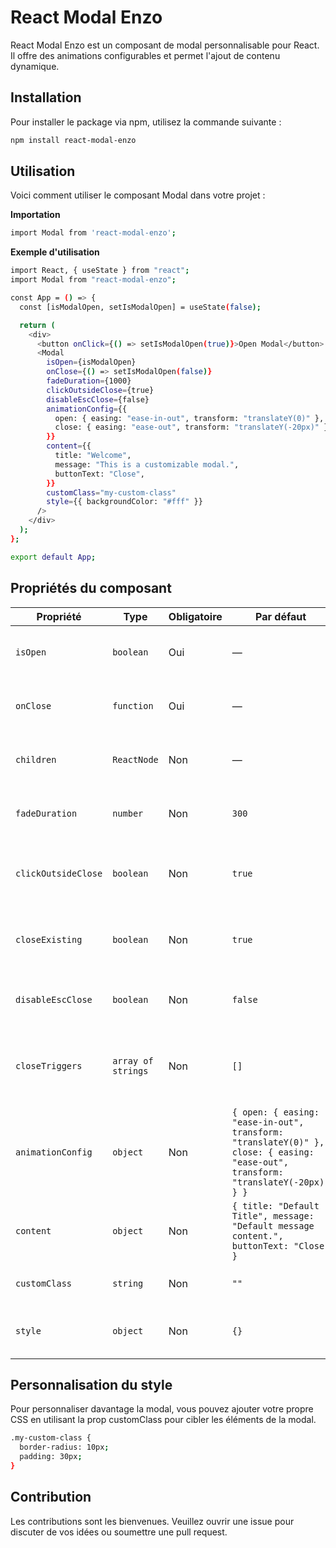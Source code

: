 # React Modal Enzo

React Modal Enzo est un composant de modal personnalisable pour React. Il offre des animations configurables et permet l'ajout de contenu dynamique.

## Installation

Pour installer le package via npm, utilisez la commande suivante :

```bash
npm install react-modal-enzo
```

## Utilisation

Voici comment utiliser le composant Modal dans votre projet :

**Importation**

```bash
import Modal from 'react-modal-enzo';
```

**Exemple d'utilisation**

```bash
import React, { useState } from "react";
import Modal from "react-modal-enzo";

const App = () => {
  const [isModalOpen, setIsModalOpen] = useState(false);

  return (
    <div>
      <button onClick={() => setIsModalOpen(true)}>Open Modal</button>
      <Modal
        isOpen={isModalOpen}
        onClose={() => setIsModalOpen(false)}
        fadeDuration={1000}
        clickOutsideClose={true}
        disableEscClose={false}
        animationConfig={{
          open: { easing: "ease-in-out", transform: "translateY(0)" },
          close: { easing: "ease-out", transform: "translateY(-20px)" },
        }}
        content={{
          title: "Welcome",
          message: "This is a customizable modal.",
          buttonText: "Close",
        }}
        customClass="my-custom-class"
        style={{ backgroundColor: "#fff" }}
      />
    </div>
  );
};

export default App;

```

## Propriétés du composant

| Propriété           | Type               | Obligatoire | Par défaut                                                                                                                       | Description                                                                |
| ------------------- | ------------------ | ----------- | -------------------------------------------------------------------------------------------------------------------------------- | -------------------------------------------------------------------------- |
| `isOpen`            | `boolean`          | Oui         | —                                                                                                                                | Contrôle si la modal est ouverte ou fermée.                                |
| `onClose`           | `function`         | Oui         | —                                                                                                                                | Fonction appelée pour fermer la modal.                                     |
| `children`          | `ReactNode`        | Non         | —                                                                                                                                | Contenu additionnel à afficher dans la modal.                              |
| `fadeDuration`      | `number`           | Non         | `300`                                                                                                                            | Durée de la transition d'animation en millisecondes.                       |
| `clickOutsideClose` | `boolean`          | Non         | `true`                                                                                                                           | Permet de fermer la modal en cliquant à l'extérieur.                       |
| `closeExisting`     | `boolean`          | Non         | `true`                                                                                                                           | Ferme d'autres modales ouvertes lorsque celle-ci s'ouvre.                  |
| `disableEscClose`   | `boolean`          | Non         | `false`                                                                                                                          | Désactive la fermeture de la modal avec la touche Échap.                   |
| `closeTriggers`     | `array of strings` | Non         | `[]`                                                                                                                             | Sélecteurs CSS pour les éléments qui déclenchent la fermeture de la modal. |
| `animationConfig`   | `object`           | Non         | `{ open: { easing: "ease-in-out", transform: "translateY(0)" }, close: { easing: "ease-out", transform: "translateY(-20px)" } }` | Configuration des animations pour l'ouverture et la fermeture de la modal. |
| `content`           | `object`           | Non         | `{ title: "Default Title", message: "Default message content.", buttonText: "Close" }`                                           | Contenu textuel par défaut de la modal.                                    |
| `customClass`       | `string`           | Non         | `""`                                                                                                                             | Classe CSS personnalisée pour la modal.                                    |
| `style`             | `object`           | Non         | `{}`                                                                                                                             | Style CSS inline supplémentaire pour la modal.                             |

## Personnalisation du style

Pour personnaliser davantage la modal, vous pouvez ajouter votre propre CSS en utilisant la prop customClass pour cibler les éléments de la modal.

```bash
.my-custom-class {
  border-radius: 10px;
  padding: 30px;
}
```

## Contribution

Les contributions sont les bienvenues. Veuillez ouvrir une issue pour discuter de vos idées ou soumettre une pull request.
